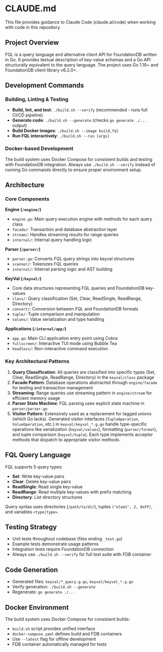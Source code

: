 # CLAUDE.md

This file provides guidance to Claude Code (claude.ai/code) when working with code in this repository.

## Project Overview

FQL is a query language and alternative client API for FoundationDB written in Go. It provides textual description of key-value schemas and a Go API structurally equivalent to the query language. The project uses Go 1.19+ and FoundationDB client library v6.2.0+.

## Development Commands

### Building, Linting & Testing
- **Build, lint, and test**: `./build.sh --verify` (recommended - runs full CI/CD pipeline)
- **Generate code**: `./build.sh --generate` (checks `go generate ./...` output)
- **Build Docker images**: `./build.sh --image build,fql`
- **Run FQL interactively**: `./build.sh --run [args]`

### Docker-based Development
The build system uses Docker Compose for consistent builds and testing with FoundationDB integration. Always use `./build.sh --verify` instead of running Go commands directly to ensure proper environment setup.

## Architecture

### Core Components

**Engine (`/engine/`)**
- `engine.go`: Main query execution engine with methods for each query class
- `facade/`: Transaction and database abstraction layer
- `stream/`: Handles streaming results for range queries
- `internal/`: Internal query handling logic

**Parser (`/parser/`)**
- `parser.go`: Converts FQL query strings into keyval structures
- `scanner/`: Tokenizes FQL queries
- `internal/`: Internal parsing logic and AST building

**KeyVal (`/keyval/`)**
- Core data structures representing FQL queries and FoundationDB key-values
- `class/`: Query classification (Set, Clear, ReadSingle, ReadRange, Directory)
- `convert/`: Conversion between FQL and FoundationDB formats
- `tuple/`: Tuple comparison and manipulation
- `values/`: Value serialization and type handling

**Applications (`/internal/app/`)**
- `app.go`: Main CLI application entry point using Cobra
- `fullscreen/`: Interactive TUI mode using Bubble Tea
- `headless/`: Non-interactive command execution

### Key Architectural Patterns

1. **Query Classification**: All queries are classified into specific types (Set, Clear, ReadSingle, ReadRange, Directory) in the `keyval/class` package
2. **Facade Pattern**: Database operations abstracted through `engine/facade` for testing and transaction management
3. **Streaming**: Range queries use streaming pattern in `engine/stream` for efficient memory usage
4. **Parser State Machine**: FQL parsing uses explicit state machine in `parser/parser.go`
5. **Visitor Pattern**: Extensively used as a replacement for tagged unions (which Go lacks). Generated visitor interfaces (`TupleOperation`, `ValueOperation`, etc.) in `keyval/keyval_*.g.go` handle type-specific operations like serialization (`keyval/values`), formatting (`parser/format`), and tuple comparison (`keyval/tuple`). Each type implements acceptor methods that dispatch to appropriate visitor methods.

## FQL Query Language

FQL supports 5 query types:
- **Set**: Write key-value pairs
- **Clear**: Delete key-value pairs
- **ReadSingle**: Read single key-value
- **ReadRange**: Read multiple key-values with prefix matching
- **Directory**: List directory structures

Query syntax uses directories (`/path/to/dir`), tuples `("elem1", 2, 0xFF)`, and variables `<type|type>`.

## Testing Strategy

- Unit tests throughout codebase (files ending `_test.go`)
- Example tests demonstrate usage patterns
- Integration tests require FoundationDB connection
- Always use `./build.sh --verify` for full test suite with FDB container

## Code Generation

- Generated files: `keyval/*_query.g.go`, `keyval/keyval_*.g.go`
- Verify generation: `./build.sh --generate`
- Regenerate: `go generate ./...`

## Docker Environment

The build system uses Docker Compose for consistent builds:
- `build.sh` script provides unified interface
- `docker-compose.yaml` defines build and FDB containers
- Use `--latest` flag for offline development
- FDB container automatically managed for tests